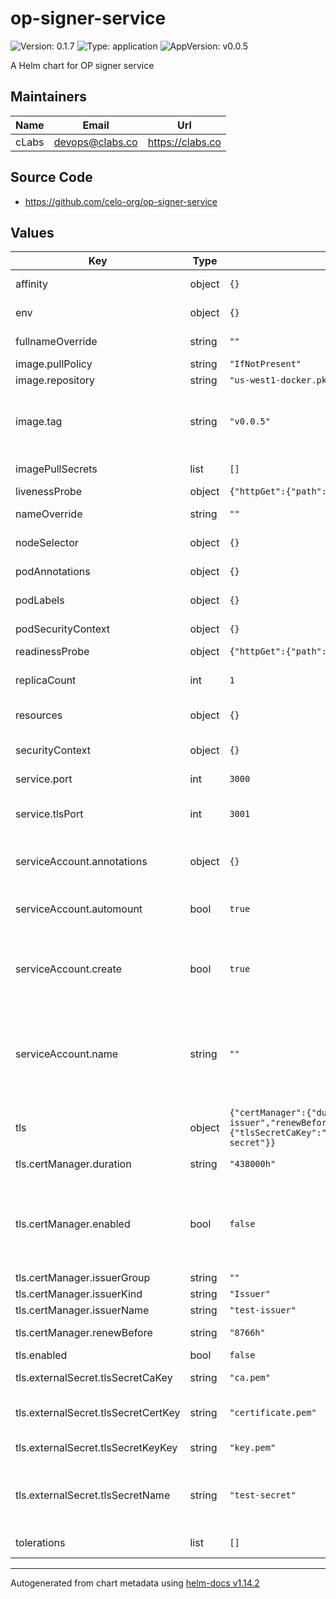 # op-signer-service

![Version: 0.1.7](https://img.shields.io/badge/Version-0.1.7-informational?style=flat-square) ![Type: application](https://img.shields.io/badge/Type-application-informational?style=flat-square) ![AppVersion: v0.0.5](https://img.shields.io/badge/AppVersion-v0.0.5-informational?style=flat-square)

A Helm chart for OP signer service

## Maintainers

| Name | Email | Url |
| ---- | ------ | --- |
| cLabs | <devops@clabs.co> | <https://clabs.co> |

## Source Code

* <https://github.com/celo-org/op-signer-service>

## Values

| Key | Type | Default | Description |
|-----|------|---------|-------------|
| affinity | object | `{}` | Kubernetes pod affinity |
| env | object | `{}` | Env Vars. for the pod. |
| fullnameOverride | string | `""` | Chart full name override |
| image.pullPolicy | string | `"IfNotPresent"` | Image pullpolicy |
| image.repository | string | `"us-west1-docker.pkg.dev/devopsre/op-signer-service/op-signer-service"` | Image repository |
| image.tag | string | `"v0.0.5"` | Image tag Overrides the image tag whose default is the chart appVersion. |
| imagePullSecrets | list | `[]` | Image pull secrets |
| livenessProbe | object | `{"httpGet":{"path":"/","port":"http"}}` | Liveness probe |
| nameOverride | string | `""` | Chart name override |
| nodeSelector | object | `{}` | Kubernetes node selector |
| podAnnotations | object | `{}` | Custom pod annotations |
| podLabels | object | `{}` | Custom pod labels |
| podSecurityContext | object | `{}` | Custom pod security context |
| readinessProbe | object | `{"httpGet":{"path":"/","port":"http"}}` | Readiness probe |
| replicaCount | int | `1` | Number of deployment replicas |
| resources | object | `{}` | Container resources |
| securityContext | object | `{}` | Custom container security context |
| service.port | int | `3000` | Application port |
| service.tlsPort | int | `3001` | Application TLS port. Unused if tls.enabled is false. |
| serviceAccount.annotations | object | `{}` | Annotations to add to the service account |
| serviceAccount.automount | bool | `true` | Automatically mount a ServiceAccount's API credentials? |
| serviceAccount.create | bool | `true` | Specifies whether a service account should be created |
| serviceAccount.name | string | `""` | The name of the service account to use. If not set and create is true, a name is generated using the fullname template |
| tls | object | `{"certManager":{"duration":"438000h","enabled":false,"issuerGroup":"","issuerKind":"Issuer","issuerName":"test-issuer","renewBefore":"8766h"},"enabled":false,"externalSecret":{"tlsSecretCaKey":"ca.pem","tlsSecretCertKey":"certificate.pem","tlsSecretKeyKey":"key.pem","tlsSecretName":"test-secret"}}` | TLS config |
| tls.certManager.duration | string | `"438000h"` | Certificate duration |
| tls.certManager.enabled | bool | `false` | Enable creating certificates through certmanager. This takes precedence over externalSecret. |
| tls.certManager.issuerGroup | string | `""` | Issuer group |
| tls.certManager.issuerKind | string | `"Issuer"` | Issuer kind |
| tls.certManager.issuerName | string | `"test-issuer"` | Issuer name |
| tls.certManager.renewBefore | string | `"8766h"` | Certificate renew before |
| tls.enabled | bool | `false` | Enable TLS |
| tls.externalSecret.tlsSecretCaKey | string | `"ca.pem"` | Secret key for the TLS CA |
| tls.externalSecret.tlsSecretCertKey | string | `"certificate.pem"` | Secret key for the TLS certificate |
| tls.externalSecret.tlsSecretKeyKey | string | `"key.pem"` | Secret key for the TLS key |
| tls.externalSecret.tlsSecretName | string | `"test-secret"` | Secret name for the secret containing an already created TLS certificate |
| tolerations | list | `[]` | Kubernetes tolerations |

----------------------------------------------
Autogenerated from chart metadata using [helm-docs v1.14.2](https://github.com/norwoodj/helm-docs/releases/v1.14.2)
